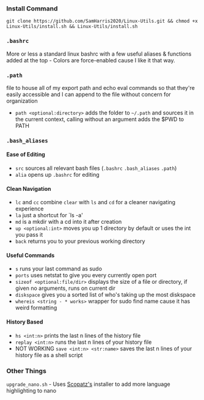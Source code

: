 ### Install Command
`git clone https://github.com/SamHarris2020/Linux-Utils.git && chmod +x Linux-Utils/install.sh && Linux-Utils/install.sh`

### `.bashrc`
More or less a standard linux bashrc with a few useful aliases & functions added at the top - Colors are force-enabled cause I like it that way.

### `.path`
file to house all of my export path and echo eval commands so that they're easily accessible and I can append to the file without concern for organization
- `path <optional:directory>` adds the folder to `~/.path` and sources it in the current context, calling without an argument adds the $PWD to PATH

### `.bash_aliases`

#### Ease of Editing
- `src` sources all relevant bash files (`.bashrc` `.bash_aliases` `.path`)
- `alia` opens up `.bashrc` for editing 

#### Clean Navigation
- `lc` and `cc` combine `clear` with `ls` and `cd` for a cleaner navigating experience
- `la` just a shortcut for `ls -a'
- `md` is a mkdir with a cd into it after creation
- `up <optional:int>` moves you up 1 directory by default or uses the int you pass it
- `back` returns you to your previous working directory

#### Useful Commands
- `s` runs your last command as sudo
- `ports` uses netstat to give you every currently open port 
- `sizeof <optional:file/dir>` displays the size of a file or directory, if given no arguments, runs on current dir
- `diskspace` gives you a sorted list of who's taking up the most diskspace
- `whereis <string - * works>` wrapper for sudo find name cause it has weird formatting 

#### History Based
- `hs <int:n>` prints the last n lines of the history file
- `replay <int:n>` runs the last n lines of your history file
- NOT WORKING `save <int:n> <str:name>` saves the last n lines of your history file as a shell script   

### Other Things
`upgrade_nano.sh` - Uses [Scopatz's](https://github.com/scopatz/nanorc) installer to add more language highlighting to nano
